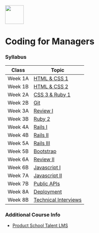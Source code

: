 # <img src="https://cloud.githubusercontent.com/assets/8397980/19818474/bd21af4c-9d04-11e6-8df6-1ed154718dce.png" height="60">

# Coding for Managers

### Syllabus

| Class | Topic |
|-----|------|
| Week 1A | [HTML & CSS 1](class_1a/agenda.md)
| Week 1B | [HTML & CSS 2](class_1b/agenda.md)
| Week 2A | [CSS 3 & Ruby 1](class_2a/agenda.md)
| Week 2B | [Git](class_2b/agenda.md)
| Week 3A | [Review I](class_3a/agenda.md)
| Week 3B | [Ruby 2](class_3b/agenda.md)
| Week 4A | [Rails I](class_4a/agenda.md)
| Week 4B | [Rails II](class_4b/agenda.md)
| Week 5A | [Rails III](class_5a/agenda.md)
| Week 5B | [Bootstrap](class_5b/agenda.md)
| Week 6A | [Review II](class_6a/agenda.md)
| Week 6B | [Javascript I](class_6b/agenda.md)
| Week 7A | [Javascript II](class_7a/agenda.md)
| Week 7B | [Public APIs](class_7b/agenda.md)
| Week 8A | [Deployment](class_8a/agenda.md)
| Week 8B | [Technical Interviews](class_8b/agenda.md)


### Additional Course Info

- [Product School Talent LMS](https://productschool.talentlms.com/dashboard)
